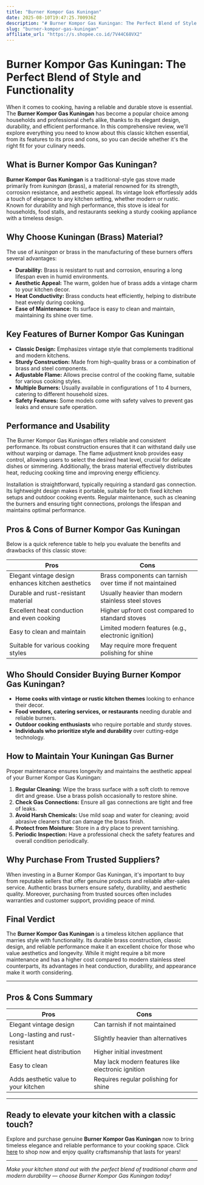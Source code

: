 ```yaml
---
title: "Burner Kompor Gas Kuningan"
date: 2025-08-10T19:47:25.700936Z
description: "# Burner Kompor Gas Kuningan: The Perfect Blend of Style and Functionality..."
slug: "burner-kompor-gas-kuningan"
affiliate_url: "https://s.shopee.co.id/7V44C68VX2"
---
```

# Burner Kompor Gas Kuningan: The Perfect Blend of Style and Functionality

When it comes to cooking, having a reliable and durable stove is essential. The **Burner Kompor Gas Kuningan** has become a popular choice among households and professional chefs alike, thanks to its elegant design, durability, and efficient performance. In this comprehensive review, we'll explore everything you need to know about this classic kitchen essential, from its features to its pros and cons, so you can decide whether it's the right fit for your culinary needs.

## What is Burner Kompor Gas Kuningan?

**Burner Kompor Gas Kuningan** is a traditional-style gas stove made primarily from *kuningan* (brass), a material renowned for its strength, corrosion resistance, and aesthetic appeal. Its vintage look effortlessly adds a touch of elegance to any kitchen setting, whether modern or rustic. Known for durability and high performance, this stove is ideal for households, food stalls, and restaurants seeking a sturdy cooking appliance with a timeless design.

## Why Choose Kuningan (Brass) Material?

The use of *kuningan* or brass in the manufacturing of these burners offers several advantages:

- **Durability:** Brass is resistant to rust and corrosion, ensuring a long lifespan even in humid environments.
- **Aesthetic Appeal:** The warm, golden hue of brass adds a vintage charm to your kitchen decor.
- **Heat Conductivity:** Brass conducts heat efficiently, helping to distribute heat evenly during cooking.
- **Ease of Maintenance:** Its surface is easy to clean and maintain, maintaining its shine over time.

## Key Features of Burner Kompor Gas Kuningan

- **Classic Design:** Emphasizes vintage style that complements traditional and modern kitchens.
- **Sturdy Construction:** Made from high-quality brass or a combination of brass and steel components.
- **Adjustable Flame:** Allows precise control of the cooking flame, suitable for various cooking styles.
- **Multiple Burners:** Usually available in configurations of 1 to 4 burners, catering to different household sizes.
- **Safety Features:** Some models come with safety valves to prevent gas leaks and ensure safe operation.

## Performance and Usability

The Burner Kompor Gas Kuningan offers reliable and consistent performance. Its robust construction ensures that it can withstand daily use without warping or damage. The flame adjustment knob provides easy control, allowing users to select the desired heat level, crucial for delicate dishes or simmering. Additionally, the brass material effectively distributes heat, reducing cooking time and improving energy efficiency.

Installation is straightforward, typically requiring a standard gas connection. Its lightweight design makes it portable, suitable for both fixed kitchen setups and outdoor cooking events. Regular maintenance, such as cleaning the burners and ensuring tight connections, prolongs the lifespan and maintains optimal performance.

## Pros & Cons of Burner Kompor Gas Kuningan

Below is a quick reference table to help you evaluate the benefits and drawbacks of this classic stove:

| Pros                                                      | Cons                                                 |
|-----------------------------------------------------------|------------------------------------------------------|
| Elegant vintage design enhances kitchen aesthetics      | Brass components can tarnish over time if not maintained |
| Durable and rust-resistant material                      | Usually heavier than modern stainless steel stoves|
| Excellent heat conduction and even cooking             | Higher upfront cost compared to standard stoves  |
| Easy to clean and maintain                              | Limited modern features (e.g., electronic ignition)|
| Suitable for various cooking styles                      | May require more frequent polishing for shine  |

## Who Should Consider Buying Burner Kompor Gas Kuningan?

- **Home cooks with vintage or rustic kitchen themes** looking to enhance their decor.
- **Food vendors, catering services, or restaurants** needing durable and reliable burners.
- **Outdoor cooking enthusiasts** who require portable and sturdy stoves.
- **Individuals who prioritize style and durability** over cutting-edge technology.

## How to Maintain Your Kuningan Gas Burner

Proper maintenance ensures longevity and maintains the aesthetic appeal of your Burner Kompor Gas Kuningan:

1. **Regular Cleaning:** Wipe the brass surface with a soft cloth to remove dirt and grease. Use a brass polish occasionally to restore shine.
2. **Check Gas Connections:** Ensure all gas connections are tight and free of leaks.
3. **Avoid Harsh Chemicals:** Use mild soap and water for cleaning; avoid abrasive cleaners that can damage the brass finish.
4. **Protect from Moisture:** Store in a dry place to prevent tarnishing.
5. **Periodic Inspection:** Have a professional check the safety features and overall condition periodically.

## Why Purchase From Trusted Suppliers?

When investing in a Burner Kompor Gas Kuningan, it's important to buy from reputable sellers that offer genuine products and reliable after-sales service. Authentic brass burners ensure safety, durability, and aesthetic quality. Moreover, purchasing from trusted sources often includes warranties and customer support, providing peace of mind.

## Final Verdict

The **Burner Kompor Gas Kuningan** is a timeless kitchen appliance that marries style with functionality. Its durable brass construction, classic design, and reliable performance make it an excellent choice for those who value aesthetics and longevity. While it might require a bit more maintenance and has a higher cost compared to modern stainless steel counterparts, its advantages in heat conduction, durability, and appearance make it worth considering.

---

## Pros & Cons Summary

| Pros                                                      | Cons                                                 |
|-----------------------------------------------------------|------------------------------------------------------|
| Elegant vintage design                                   | Can tarnish if not maintained                       |
| Long-lasting and rust-resistant                          | Slightly heavier than alternatives                   |
| Efficient heat distribution                                | Higher initial investment                            |
| Easy to clean                                              | May lack modern features like electronic ignition  |
| Adds aesthetic value to your kitchen                     | Requires regular polishing for shine               |

---

## Ready to elevate your kitchen with a classic touch? 

Explore and purchase genuine **Burner Kompor Gas Kuningan** now to bring timeless elegance and reliable performance to your cooking space. Click [here](https://s.shopee.co.id/7V44C68VX2) to shop now and enjoy quality craftsmanship that lasts for years!

---

*Make your kitchen stand out with the perfect blend of traditional charm and modern durability — choose Burner Kompor Gas Kuningan today!*